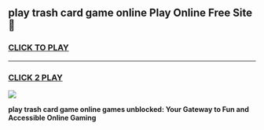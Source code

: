 
## play trash card game online Play Online Free Site 👋
<h3>
<a href="https://download.freeplayer.one?title=play_trash_card_game_online&ref=21F">CLICK TO PLAY</a></h3>
<hr>

<h3>
<a href="https://download.freeplayer.one?title=play_trash_card_game_online&ref=21F">CLICK 2 PLAY</a>
  
</h3>

<a href="https://download.freeplayer.one?title=play_trash_card_game_online&ref=21F"><img src="https://cdnb.artstation.com/p/assets/images/images/032/539/853/original/anto-thomas-button-gif.gif"></a>


**play trash card game online games unblocked: Your Gateway to Fun and Accessible Online Gaming**
